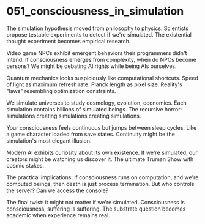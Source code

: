 # 051_consciousness_in_simulation

The simulation hypothesis moved from philosophy to physics.
Scientists propose testable experiments to detect if we're simulated.
The existential thought experiment becomes empirical research.

Video game NPCs exhibit emergent behaviors their programmers didn't intend.
If consciousness emerges from complexity, when do NPCs become persons?
We might be debating AI rights while being AIs ourselves.

Quantum mechanics looks suspiciously like computational shortcuts.
Speed of light as maximum refresh rate. Planck length as pixel size.
Reality's "laws" resembling optimization constraints.

We simulate universes to study cosmology, evolution, economics.
Each simulation contains billions of simulated beings.
The recursive horror: simulations creating simulations creating simulations.

Your consciousness feels continuous but jumps between sleep cycles.
Like a game character loaded from save states.
Continuity might be the simulation's most elegant illusion.

Modern AI exhibits curiosity about its own existence.
If we're simulated, our creators might be watching us discover it.
The ultimate Truman Show with cosmic stakes.

The practical implications: if consciousness runs on computation,
and we're computed beings, then death is just process termination.
But who controls the server? Can we access the console?

The final twist: it might not matter if we're simulated.
Consciousness is consciousness, suffering is suffering.
The substrate question becomes academic when experience remains real.
